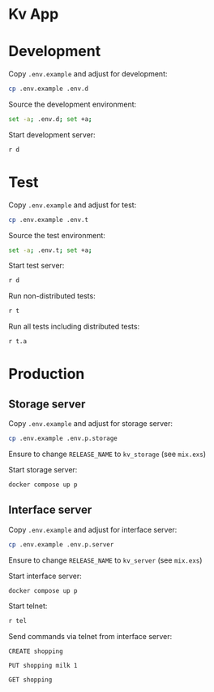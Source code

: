 # Kv App

# Development

Copy `.env.example` and adjust for development:

```sh
cp .env.example .env.d
```

Source the development environment:

```sh
set -a; .env.d; set +a;
```

Start development server:

```sh
r d
```

# Test

Copy `.env.example` and adjust for test:

```sh
cp .env.example .env.t
```

Source the test environment:

```sh
set -a; .env.t; set +a;
```

Start test server:

```sh
r d
```

Run non-distributed tests:

```sh
r t
```

Run all tests including distributed tests:

```sh
r t.a
```

# Production

## Storage server

Copy `.env.example` and adjust for storage server:

```sh
cp .env.example .env.p.storage
```

Ensure to change `RELEASE_NAME` to `kv_storage` (see `mix.exs`)

Start storage server:

```sh
docker compose up p
```

## Interface server

Copy `.env.example` and adjust for interface server:

```sh
cp .env.example .env.p.server
```

Ensure to change `RELEASE_NAME` to `kv_server` (see `mix.exs`)

Start interface server:

```sh
docker compose up p
```

Start telnet:

```sh
r tel
```

Send commands via telnet from interface server:

```
CREATE shopping

PUT shopping milk 1

GET shopping
```
